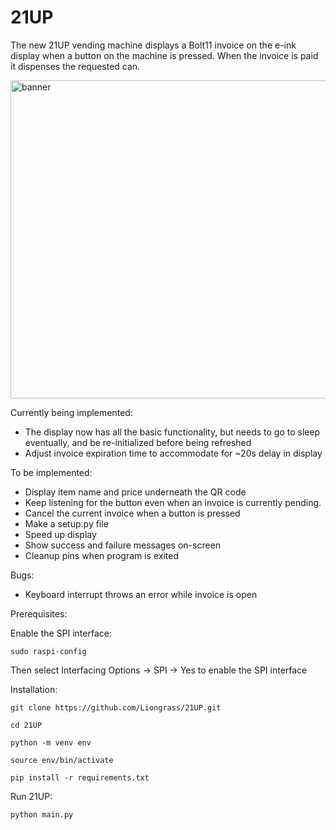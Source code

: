 # 21UP

The new 21UP vending machine displays a Bolt11 invoice on the e-ink display when a button on the machine is pressed. When the invoice is paid it dispenses the requested can.

<img width="1018" height="509" alt="banner" src="https://github.com/user-attachments/assets/366ba7b7-83e2-4909-a4fc-3884f69ce163" />

Currently being implemented:
- The display now has all the basic functionality, but needs to go to sleep eventually, and be re-initialized before being refreshed
- Adjust invoice expiration time to accommodate for ~20s delay in display

To be implemented:
- Display item name and price underneath the QR code
- Keep listening for the button even when an invoice is currently pending.
- Cancel the current invoice when a button is pressed
- Make a setup.py file
- Speed up display
- Show success and failure messages on-screen
- Cleanup pins when program is exited

Bugs:

- Keyboard interrupt throws an error while invoice is open

Prerequisites:

Enable the SPI interface:

`sudo raspi-config`

Then select Interfacing Options -> SPI -> Yes to enable the SPI interface

Installation:

`git clone https://github.com/Liongrass/21UP.git`

`cd 21UP`

`python -m venv env`

`source env/bin/activate`

`pip install -r requirements.txt`

Run 21UP:

`python main.py`
